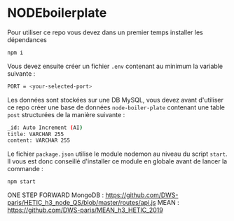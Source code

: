 # NODEboilerplate

Pour utiliser ce repo vous devez dans un premier temps installer les dépendances
```bash
npm i
```

Vous devez ensuite créer un fichier `.env` contenant au minimum la variable suivante :
```bash
PORT = <your-selected-port>
```
Les données sont stockées sur une DB MySQL, vous devez avant d'utiliser ce repo créer une base de données `node-boiler-plate` contenant une table `post` structurées de la manière suivante :
```bash
_id: Auto Increment (AI)
title: VARCHAR 255
content: VARCHAR 255
```

Le fichier `package.json` utilise le module nodemon au niveau du script `start`. Il vous est donc conseillé d'installer ce module en globale avant de lancer la commande :
```bash
npm start
```

ONE STEP FORWARD
MongoDB : https://github.com/DWS-paris/HETIC_h3_node_QS/blob/master/routes/api.js
MEAN : https://github.com/DWS-paris/MEAN_h3_HETIC_2019